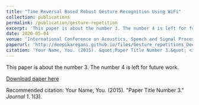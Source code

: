 ```yaml
---
title: "Time Reversal Based Robust Gesture Recognition Using WiFi"
collection: publications
permalink: /publication/gesture-repetition
excerpt: 'This paper is about the number 3. The number 4 is left for future work.'
date: 2020-05-04
venue: 'International Conference on Acoustics, Speech and Signal Processing (ICASSP), 2020'
paperurl: 'http://deepikaregani.github.io/files/Gesture_repetitions_Deepika_2020.pdf'
citation: 'Your Name, You. (2015). &quot;Paper Title Number 3.&quot; <i>Journal 1</i>. 1(3).'
---
```

This paper is about the number 3. The number 4 is left for future work.

[Download paper here](http://deepikaregani.github.io/files/Gesture_repetitions_Deepika_2020.pdf)

Recommended citation: Your Name, You. (2015). "Paper Title Number 3." <i>Journal 1</i>. 1(3).
